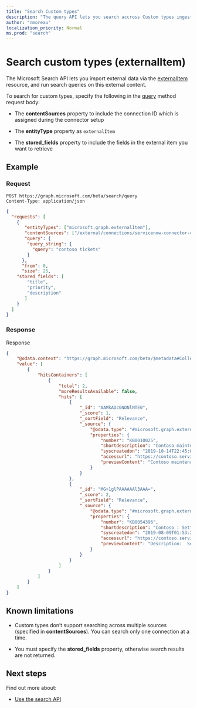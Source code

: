 ```yaml
---
title: "Search Custom types"
description: "The query API lets you search accross Custom types ingested via the indexing API."
author: "nmoreau"
localization_priority: Normal
ms.prod: "search"
---
```


# Search custom types (externalItem)

The Microsoft Search API lets you import external data via the [externalItem](/graph/api/resources/externalitem?view=graph-rest-beta) resource, and run search queries on this external content.

To search for custom types, specify the following in the [query](/graph/api/search-query?view=graph-rest-beta) method request body:

- The **contentSources** property to include the connection ID which is assigned during the connector setup

- The **entityType** property as `externalItem`

- The **stored_fields** property to include the fields in the external item you want to retrieve

## Example

### Request

```HTTP
POST https://graph.microsoft.com/beta/search/query
Content-Type: application/json
```

```json
{
  "requests": [
    {
       "entityTypes": ["microsoft.graph.externalItem"],
       "contentSources": ["/external/connections/servicenow-connector-contoso"],
       "query": {
        "query_string": {
          "query": "contoso tickets"
        }
      },
      "from": 0,
      "size": 25,
    "stored_fields": [
        "title",
        "priority",
        "description"
       ]
    }
  ]
}
```
### Response

Response

```Json
{
    "@odata.context": "https://graph.microsoft.com/beta/$metadata#Collection(microsoft.graph.searchResponse)",
    "value": [
        {
            "hitsContainers": [
                {
                    "total": 2,
                    "moreResultsAvailable": false,
                    "hits": [
                        {
                            "_id": "AAMkADc0NDNlNTE0",
                            "_score": 1,
                            "_sortField": "Relevance",
                            "_source": {
                                "@odata.type": "#microsoft.graph.externalItem",
                                "properties": {
                                    "number": "KB0010025",
                                    "shortdescription": "Contoso maintenance guidelines",
                                    "syscreatedon": "2019-10-14T22:45:02Z",
                                    "accessurl": "https://contoso.service-now.com/kb_view.do?sys_kb_id=6b5465781ba000104793877ddc4bcb81",
                                    "previewContent": "Contoso maintenance guidelines"
                                }
                            }
                        },
                        {
                            "_id": "MG+1glPAAAAAAl3AAA=",
                            "_score": 2,
                            "_sortField": "Relevance",
                            "_source": {
                                "@odata.type": "#microsoft.graph.externalItem",
                                "properties": {
                                    "number": "KB0054396",
                                    "shortdescription": "Contoso : Setting Office for the first time.",
                                    "syscreatedon": "2019-08-09T01:53:26Z",
                                    "accessurl": "https://contoso.service-now.com/kb_view.do?sys_kb_id=004d8d931b0733004793877ddc4bcb29",
                                    "previewContent": "Description:  Setting Office for the first time.  Resolution:    To setup any Office app for the first time, tap any Office app like Word to launch it.    Tap Sign in if you already have a Microsoft Account or an Office 365 work or school account."
                                }
                            }
                        }
                    ]
                }
            ]
        }
    ]
}
```


## Known limitations

- Custom types don’t support searching across multiple sources (specified in **contentSources**). You can search only one connection at a time.

- You must specify the **stored_fields** property, otherwise search results are not returned.

## Next steps

Find out more about:

- [Use the search API](/graph/api/resources/search-api-overview?view=graph-rest-beta)